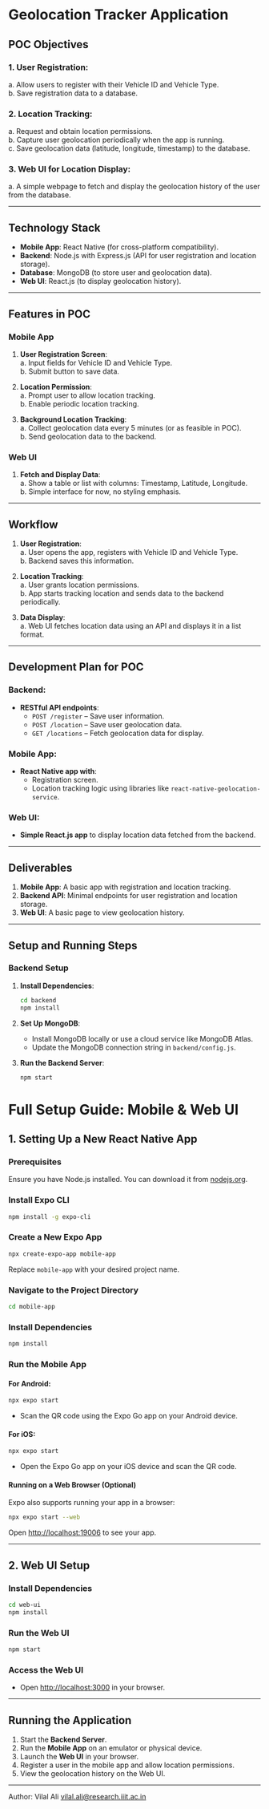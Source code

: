 # Geolocation Tracker Application

## POC Objectives

### 1. User Registration:
   a. Allow users to register with their Vehicle ID and Vehicle Type.  
   b. Save registration data to a database.  

### 2. Location Tracking:
   a. Request and obtain location permissions.  
   b. Capture user geolocation periodically when the app is running.  
   c. Save geolocation data (latitude, longitude, timestamp) to the database.  

### 3. Web UI for Location Display:
   a. A simple webpage to fetch and display the geolocation history of the user from the database.  

---

## Technology Stack
- **Mobile App**: React Native (for cross-platform compatibility).  
- **Backend**: Node.js with Express.js (API for user registration and location storage).  
- **Database**: MongoDB (to store user and geolocation data).  
- **Web UI**: React.js (to display geolocation history).  

---

## Features in POC

### Mobile App
1. **User Registration Screen**:  
   a. Input fields for Vehicle ID and Vehicle Type.  
   b. Submit button to save data.  

2. **Location Permission**:  
   a. Prompt user to allow location tracking.  
   b. Enable periodic location tracking.  

3. **Background Location Tracking**:  
   a. Collect geolocation data every 5 minutes (or as feasible in POC).  
   b. Send geolocation data to the backend.  

### Web UI
1. **Fetch and Display Data**:  
   a. Show a table or list with columns: Timestamp, Latitude, Longitude.  
   b. Simple interface for now, no styling emphasis.  

---

## Workflow
1. **User Registration**:  
   a. User opens the app, registers with Vehicle ID and Vehicle Type.  
   b. Backend saves this information.  

2. **Location Tracking**:  
   a. User grants location permissions.  
   b. App starts tracking location and sends data to the backend periodically.  

3. **Data Display**:  
   a. Web UI fetches location data using an API and displays it in a list format.  

---

## Development Plan for POC

### Backend:
- **RESTful API endpoints**:  
  - `POST /register` – Save user information.  
  - `POST /location` – Save user geolocation data.  
  - `GET /locations` – Fetch geolocation data for display.  

### Mobile App:
- **React Native app with**:  
  - Registration screen.  
  - Location tracking logic using libraries like `react-native-geolocation-service`.  

### Web UI:
- **Simple React.js app** to display location data fetched from the backend.  

---

## Deliverables
1. **Mobile App**: A basic app with registration and location tracking.  
2. **Backend API**: Minimal endpoints for user registration and location storage.  
3. **Web UI**: A basic page to view geolocation history.  

---

## Setup and Running Steps

### Backend Setup
1. **Install Dependencies**:  
   ```bash
   cd backend
   npm install
   ```

2. **Set Up MongoDB**:  
   - Install MongoDB locally or use a cloud service like MongoDB Atlas.  
   - Update the MongoDB connection string in `backend/config.js`.  

3. **Run the Backend Server**:  
   ```bash
   npm start
   ```

# Full Setup Guide: Mobile & Web UI

## 1. Setting Up a New React Native App

### Prerequisites
Ensure you have Node.js installed. You can download it from [nodejs.org](https://nodejs.org/).

### Install Expo CLI
```sh
npm install -g expo-cli
```

### Create a New Expo App
```sh
npx create-expo-app mobile-app
```
Replace `mobile-app` with your desired project name.

### Navigate to the Project Directory
```sh
cd mobile-app
```

### Install Dependencies
```sh
npm install
```

### Run the Mobile App

#### For Android:
```sh
npx expo start
```
- Scan the QR code using the Expo Go app on your Android device.

#### For iOS:
```sh
npx expo start
```
- Open the Expo Go app on your iOS device and scan the QR code.

#### Running on a Web Browser (Optional)
Expo also supports running your app in a browser:
```sh
npx expo start --web
```
Open [http://localhost:19006](http://localhost:19006) to see your app.

---

## 2. Web UI Setup

### Install Dependencies
```sh
cd web-ui
npm install
```

### Run the Web UI
```sh
npm start
```

### Access the Web UI
- Open [http://localhost:3000](http://localhost:3000) in your browser.

---

## Running the Application
1. Start the **Backend Server**.  
2. Run the **Mobile App** on an emulator or physical device.  
3. Launch the **Web UI** in your browser.  
4. Register a user in the mobile app and allow location permissions.  
5. View the geolocation history on the Web UI.  


---
Author: Vilal Ali
vilal.ali@research.iiit.ac.in
